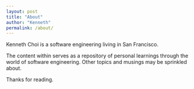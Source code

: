 ```yaml
---
layout: post
title: "About"
author: "Kenneth"
permalink: /about/
---
```


Kenneth Choi is a software engineering living in San Francisco. 

The content within serves as a repository of personal learnings through the world of software engineering. Other topics and musings may be sprinkled about.

Thanks for reading.

<!-- [Github](https://www.github.com/mrkchoi){target="_blank"} -->
<div class="about__link-container">
  <a class="link--about link--icon" href="https://www.github.com/mrkchoi" target="_blank">
    <i class="fab fa-github"></i>
  </a>  
  <a class="link--about link--icon" href="https://www.linkedin.com/in/kenneth-choi-42502a35/" target="_blank">
    <i class="fab fa-linkedin"></i>
  </a>
</div>